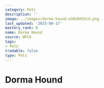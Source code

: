 ```yaml
---
category: Pets
description: ''
image: ../images/dorma-hound-e3020d33c4.png
last_updated: '2025-09-17'
mastery_rank: 0
name: Dorma Hound
source: WFCD
tags:
- Pets
tradable: false
type: Pets
---
```


# Dorma Hound

